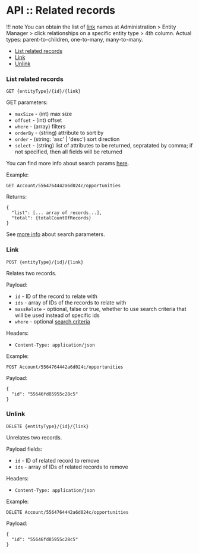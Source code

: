 # API :: Related records

!!! note
    You can obtain the list of [link](../../administration/terms-and-naming.md#link) names at Administration > Entity Manager > click relationships on a specific entity type > 4th column. Actual types: parent-to-children, one-to-many, many-to-many.

* [List related records](#list-related-records)
* [Link](#link)
* [Unlink](#unlink)

### List related records

`GET {entityType}/{id}/{link}`

GET parameters:

* `maxSize` - (int) max size
* `offset` - (int) offset
* `where` - (array) filters
* `orderBy` - (string) attribute to sort by
* `order` - (string: 'asc' | 'desc') sort direction
* `select` - (string) list of attributes to be returned, sepratated by comma; if not specified, then all fields will be returned

You can find more info about search params [here](../api-search-params.md).

Example:

`GET Account/5564764442a6d024c/opportunities`

Returns:

```
{
  "list": [... array of records...],
  "total": {totalCountOfRecords}
}
```

See [more info](../api-search-params.md) about search parameters.

### Link

`POST {entityType}/{id}/{link}`

Relates two records.

Payload:

* `id` - ID of the record to relate with
* `ids` - array of IDs of the records to relate with
* `massRelate` - optional, false or true, whether to use search criteria that will be used instead of specific ids
* `where` - optional [search criteria](../api-search-params.md#where)

Headers:

*  `Content-Type: application/json`

Example:

`POST Account/5564764442a6d024c/opportunities`

Payload:
```
{
  "id": "55646fd85955c28c5"
}
```

### Unlink

`DELETE {entityType}/{id}/{link}`

Unrelates two records.

Payload fields:

* `id` - ID of related record to remove
* `ids` - array of IDs of related records to remove

Headers:

*  `Content-Type: application/json`

Example:

`DELETE Account/5564764442a6d024c/opportunities`

Payload:
```
{
  "id": "55646fd85955c28c5"
}
```
